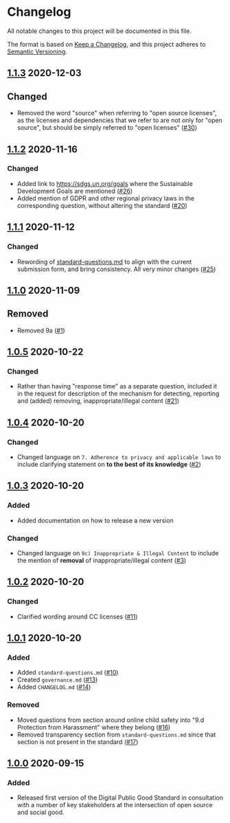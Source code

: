 # Changelog
All notable changes to this project will be documented in this file.

The format is based on [Keep a Changelog](https://keepachangelog.com/en/1.0.0/),
and this project adheres to [Semantic Versioning](https://semver.org/spec/v2.0.0.html).

## [1.1.3] 2020-12-03

## Changed

- Removed the word "source" when referring to "open source licenses", as the licenses and dependencies that we refer to are not only for "open source", but should be simply referred to "open licenses" ([#30](https://github.com/DPGAlliance/DPG-Standard/pull/26))

## [1.1.2] 2020-11-16

### Changed

- Added link to https://sdgs.un.org/goals where the Sustainable Development Goals are mentioned ([#26](https://github.com/DPGAlliance/DPG-Standard/pull/26))
- Added mention of GDPR and other regional privacy laws in the corresponding question, without altering the standard ([#20](https://github.com/DPGAlliance/DPG-Standard/pull/20))

## [1.1.1] 2020-11-12

### Changed

- Rewording of [standard-questions.md](https://github.com/DPGAlliance/DPG-Standard/blob/master/standard-questions.md) to align with the current submission form, and bring consistency. All very minor changes ([#25](https://github.com/DPGAlliance/DPG-Standard/pull/25))

## [1.1.0] 2020-11-09

## Removed

- Removed 9a ([#1](https://github.com/DPGAlliance/DPG-Standard/pull/1))

## [1.0.5] 2020-10-22

### Changed

- Rather than having "response time" as a separate question, included it in the request for description of the mechanism for detecting, reporting and (added) removing, inappropriate/illegal content ([#21](https://github.com/DPGAlliance/DPG-Standard/pull/21))

## [1.0.4] 2020-10-20

### Changed

- Changed language on `7. Adherence to privacy and applicable laws` to include clarifying statement on **to the best of its knowledge** ([#2](https://github.com/DPGAlliance/DPG-Standard/pull/2))

## [1.0.3] 2020-10-20

### Added
- Added documentation on how to release a new version

### Changed 
- Changed language on `9c) Inappropriate & Illegal Content` to include the mention of **removal** of inappropriate/illegal content ([#3](https://github.com/DPGAlliance/DPG-Standard/pull/3))

## [1.0.2] 2020-10-20

### Changed
- Clarified wording around CC licenses ([#11](https://github.com/DPGAlliance/DPG-Standard/pull/11))

## [1.0.1] 2020-10-20

### Added
- Added `standard-questions.md` ([#10](https://github.com/DPGAlliance/DPG-Standard/pull/10))
- Created `governance.md` ([#13](https://github.com/DPGAlliance/DPG-Standard/pull/13))
- Added `CHANGELOG.md` ([#14](https://github.com/DPGAlliance/DPG-Standard/pull/14))

### Removed
- Moved questions from section around online child safety into "9.d Protection from Harassment" where they belong ([#16](https://github.com/DPGAlliance/DPG-Standard/pull/16))
- Removed transparency section from `standard-questions.md` since that section is not present in the standard ([#17](https://github.com/DPGAlliance/DPG-Standard/pull/17))

## [1.0.0] 2020-09-15

### Added
- Released first version of the Digital Public Good Standard in consultation with a number of key stakeholders at the intersection of open source and social good.

[1.1.3]: https://github.com/DPGAlliance/DPG-Standard/compare/v1.1.2...v1.1.3
[1.1.2]: https://github.com/DPGAlliance/DPG-Standard/compare/v1.1.1...v1.1.2
[1.1.1]: https://github.com/DPGAlliance/DPG-Standard/compare/v1.1.0...v1.1.1
[1.1.0]: https://github.com/DPGAlliance/DPG-Standard/compare/v1.0.5...v1.1.0
[1.0.5]: https://github.com/DPGAlliance/DPG-Standard/compare/v1.0.4...v1.0.5
[1.0.4]: https://github.com/DPGAlliance/DPG-Standard/compare/v1.0.3...v1.0.4
[1.0.3]: https://github.com/DPGAlliance/DPG-Standard/compare/v1.0.2...v1.0.3
[1.0.2]: https://github.com/DPGAlliance/DPG-Standard/compare/v1.0.1...v1.0.2
[1.0.1]: https://github.com/DPGAlliance/DPG-Standard/compare/v1.0.0...v1.0.1
[1.0.0]: https://github.com/DPGAlliance/DPG-Standard/releases/tag/v1.0.0

